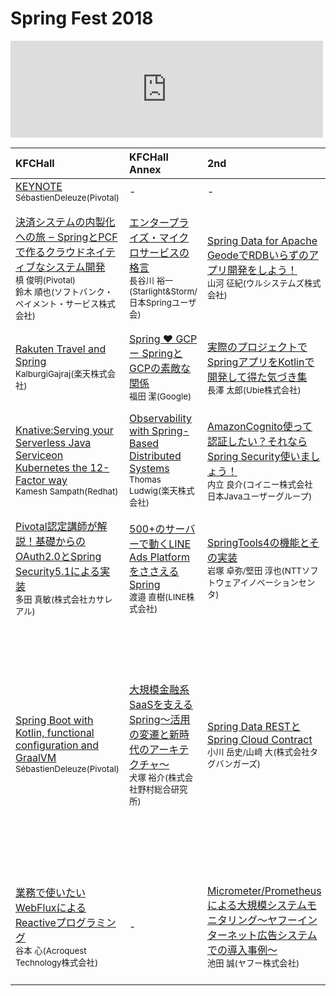 # Spring Fest 2018


<iframe src="https://hatenablog-parts.com/embed?url=http%3A%2F%2Fspringfest2018.springframework.jp%2F" title="Spring Fest 2018 comes on 10.31 at KFC Hall &amp; Rooms" class="embed-card embed-webcard" scrolling="no" frameborder="0" style="display: block; width: 100%; height: 155px; max-width: 500px; margin: 10px 0px;"></iframe>

|KFCHall|KFCHall Annex|2nd|Room111|
|:-|:-|:-|:-|
|[KEYNOTE](#)<br><small>SébastienDeleuze(Pivotal)</small>|-|-|-|
|[決済システムの内製化への旅 ‒ SpringとPCFで作るクラウドネイティブなシステム開発](#)<br><small>槙 俊明(Pivotal)<br>鈴⽊ 順也(ソフトバンク・ペイメント・サービス株式会社)</small>|[エンタープライズ・マイクロサービスの格⾔](#)<br><small>⻑⾕川 裕⼀(Starlight&Storm/⽇本Springユーザ会)</small>|[Spring Data for Apache GeodeでRDBいらずのアプリ開発をしよう！]()<br><small>⼭河 征紀(ウルシステムズ株式会社)</small>|[これからSpringを使う開発者が知っておくべきこと](#)<br><small>⼟岐 孝平(⽇本Springユーザ会スタッフ)</small>|
|[Rakuten Travel and Spring](#)<br><small>KalburgiGajraj(楽天株式会社)</small>|[Spring ♥ GCP ー SpringとGCPの素敵な関係](#)<br><small>福⽥ 潔(Google)</small>|[実際のプロジェクトでSpringアプリをKotlinで開発して得た気づき集](#)<br><small>⻑澤 太郎(Ubie株式会社)</small>|[Thymeleafさいしょの⼀歩](#)<br><small>伊賀 敏樹</small>|
|[Knative:Serving your Serverless Java Serviceon Kubernetes the 12-Factor way](#)<br><small>Kamesh Sampath(Redhat)</small>|[Observability with Spring-Based Distributed Systems](#)<br><small>Thomas Ludwig(楽天株式会社)</small>|[AmazonCognito使って認証したい？それならSpring Security使いましょう！](#)<br><small>内⽴ 良介(コイニー株式会社 ⽇本Javaユーザーグループ)</small>|[SpringBootで作るRESTful Web Service](#)<br><small>⼤野 渉(Starlight & Storm/JSUGスタッフ)</small>|
|[Pivotal認定講師が解説！基礎からのOAuth2.0とSpring Security5.1による実装](#)<br><small>多⽥ 真敏(株式会社カサレアル)</small>|[500+のサーバーで動くLINE Ads PlatformをささえるSpring](#)<br><small>渡邉 直樹(LINE株式会社)</small>|[SpringTools4の機能とその実装](#)<br><small>岩塚 卓弥/堅⽥ 淳也(NTTソフトウェアイノベーションセンタ)</small>|[Spring5でSpring Testのここが変わる](#)<br><small>平栗 勇⼈(株式会社NTTデータ)</small>|
|[Spring Boot with Kotlin, functional configuration and GraalVM](#)<br><small>SébastienDeleuze(Pivotal)</small>|[⼤規模⾦融系SaaSを⽀えるSpring〜活⽤の変遷と新時代のアーキテクチャ〜](#)<br><small>⽝塚 裕介(株式会社野村総合研究所)</small>|[Spring Data RESTとSpring Cloud Contract](#)<br><small>⼩川 岳史/⼭﨑 ⼤(株式会社タグバンガーズ)</small>|[Spring BootでHello Worldのその先へ〜ウェブDBプレスのSpring Boot特集で伝えたかったこと＆伝えきれなかったこと～](#)<br><small>藤野 真聡(ソニーネットワークコミュニケーションズ株式会社)</small>|
|[業務で使いたいWebFluxによるReactiveプログラミング](#)<br><small>⾕本 ⼼(Acroquest Technology株式会社)</small>|-|[Micrometer/Prometheusによる⼤規模システムモニタリング〜ヤフーインターネット広告システムでの導入事例〜](#)<br><small>池⽥ 誠(ヤフー株式会社)</small>|[Angularを⽤いたデザインスプリント開発と設計⼿法](#)<br><small>佐川 夫美雄(アシラス株式会社)</small>|